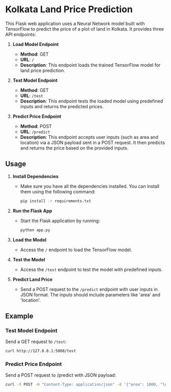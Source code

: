 # Kolkata Land Price Prediction

This Flask web application uses a Neural Network model built with TensorFlow to predict the price of a plot of land in Kolkata. It provides three API endpoints:

1. **Load Model Endpoint**
   - **Method**: GET
   - **URL**: `/`
   - **Description**: This endpoint loads the trained TensorFlow model for land price prediction.

2. **Test Model Endpoint**
   - **Method**: GET
   - **URL**: `/test`
   - **Description**: This endpoint tests the loaded model using predefined inputs and returns the predicted prices.

3. **Predict Price Endpoint**
   - **Method**: POST
   - **URL**: `/predict`
   - **Description**: This endpoint accepts user inputs (such as area and location) via a JSON payload sent in a POST request. It then predicts and returns the price based on the provided inputs.

## Usage

1. **Install Dependencies**
   - Make sure you have all the dependencies installed. You can install them using the following command:
     ```bash
     pip install -r requirements.txt
     ```

2. **Run the Flask App**
   - Start the Flask application by running:
     ```bash
     python app.py
     ```

3. **Load the Model**
   - Access the `/` endpoint to load the TensorFlow model.

4. **Test the Model**
   - Access the `/test` endpoint to test the model with predefined inputs.

5. **Predict Land Price**
   - Send a POST request to the `/predict` endpoint with user inputs in JSON format. The inputs should include parameters like 'area' and 'location'.

## Example

### Test Model Endpoint

Send a GET request to `/test`:
```bash
curl http://127.0.0.1:5000/test
```

### Predict Price Endpoint

Send a POST request to /predict with JSON payload:

```bash
curl -X POST -H "Content-Type: application/json" -d '{"area": 1000, "location": "["Joka"]"}' http://127.0.0.1:5000/predict
```
